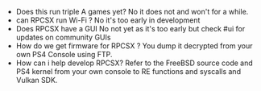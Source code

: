 - Does this run triple A games yet? 
No it does not and won't for a while.
- can RPCSX run Wi-Fi ?
No it's too early in development 
- Does RPCSX have a GUI
No not yet as it's too early but check #ui for updates on community GUIs
- How do we get firmware for RPCSX ?
You dump it decrypted from your own PS4 Console using FTP.
- How can i help develop RPCSX?
Refer to the FreeBSD source code and PS4 kernel from your own console to RE functions and syscalls and Vulkan SDK.
